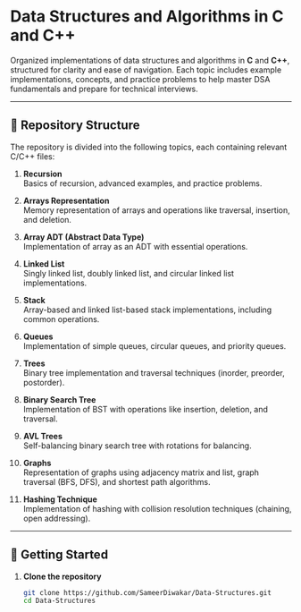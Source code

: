 # Data Structures and Algorithms in C and C++

Organized implementations of data structures and algorithms in **C** and **C++**, structured for clarity and ease of navigation. Each topic includes example implementations, concepts, and practice problems to help master DSA fundamentals and prepare for technical interviews.

---

## 📂 Repository Structure

The repository is divided into the following topics, each containing relevant C/C++ files:

1. **Recursion**  
   Basics of recursion, advanced examples, and practice problems.

2. **Arrays Representation**  
   Memory representation of arrays and operations like traversal, insertion, and deletion.

3. **Array ADT (Abstract Data Type)**  
   Implementation of array as an ADT with essential operations.

4. **Linked List**  
   Singly linked list, doubly linked list, and circular linked list implementations.

5. **Stack**  
   Array-based and linked list-based stack implementations, including common operations.

6. **Queues**  
   Implementation of simple queues, circular queues, and priority queues.

7. **Trees**  
   Binary tree implementation and traversal techniques (inorder, preorder, postorder).

8. **Binary Search Tree**  
   Implementation of BST with operations like insertion, deletion, and traversal.

9. **AVL Trees**  
   Self-balancing binary search tree with rotations for balancing.

10. **Graphs**  
   Representation of graphs using adjacency matrix and list, graph traversal (BFS, DFS), and shortest path algorithms.

11. **Hashing Technique**  
   Implementation of hashing with collision resolution techniques (chaining, open addressing).

---

## 🚀 Getting Started

1. **Clone the repository**  
   ```bash
   git clone https://github.com/SameerDiwakar/Data-Structures.git
   cd Data-Structures
